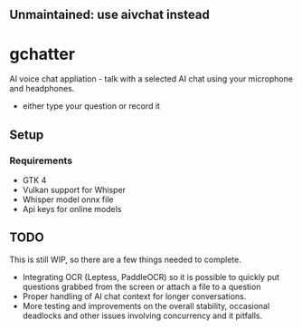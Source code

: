 ## Unmaintained: use aivchat instead

# gchatter
AI voice chat appliation - talk with a selected AI chat using your microphone and headphones.
- either type your question or record it

## Setup
### Requirements
- GTK 4
- Vulkan support for Whisper
- Whisper model onnx file
- Api keys for online models

## TODO
This is still WIP, so there are a few things needed to complete.
- Integrating OCR (Leptess, PaddleOCR) so it is possible to quickly put questions grabbed from the screen or attach a file to a question
- Proper handling of AI chat context for longer conversations.
- More testing and improvements on the overall stability, occasional deadlocks and other issues involving concurrency and it pitfalls.

